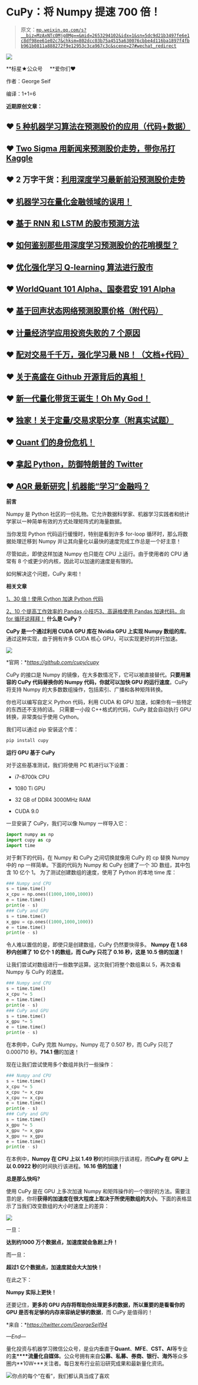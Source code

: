 # CuPy：将 Numpy 提速 700 倍！

> 原文：[`mp.weixin.qq.com/s?__biz=MzAxNTc0Mjg0Mg==&mid=2653294102&idx=1&sn=5dc9d21b3497fe6e1c8df98ee61e02c7&chksm=802dcc03b75a4515a630076cbbe4d116ba1897f4fbb961b0811a888272f9e12953c3ca967c3c&scene=27#wechat_redirect`](http://mp.weixin.qq.com/s?__biz=MzAxNTc0Mjg0Mg==&mid=2653294102&idx=1&sn=5dc9d21b3497fe6e1c8df98ee61e02c7&chksm=802dcc03b75a4515a630076cbbe4d116ba1897f4fbb961b0811a888272f9e12953c3ca967c3c&scene=27#wechat_redirect)

![](img/34178214a765d0578fea405af887f201.png)

**标星★公众号     **爱你们♥

作者：George Seif

编译：1+1=6

**近期原创文章：**

## ♥ [5 种机器学习算法在预测股价的应用（代码+数据）](https://mp.weixin.qq.com/s?__biz=MzAxNTc0Mjg0Mg==&mid=2653290588&idx=1&sn=1d0409ad212ea8627e5d5cedf61953ac&chksm=802dc249b75a4b5fa245433320a4cc9da1a2cceb22df6fb1a28e5b94ff038319ae4e7ec6941f&token=1298662931&lang=zh_CN&scene=21#wechat_redirect)

## ♥ [Two Sigma 用新闻来预测股价走势，带你吊打 Kaggle](https://mp.weixin.qq.com/s?__biz=MzAxNTc0Mjg0Mg==&mid=2653290456&idx=1&sn=b8d2d8febc599742e43ea48e3c249323&chksm=802e3dcdb759b4db9279c689202101b6b154fb118a1c1be12b52e522e1a1d7944858dbd6637e&token=1330520237&lang=zh_CN&scene=21#wechat_redirect)

## ♥ 2 万字干货：[利用深度学习最新前沿预测股价走势](https://mp.weixin.qq.com/s?__biz=MzAxNTc0Mjg0Mg==&mid=2653290080&idx=1&sn=06c50cefe78a7b24c64c4fdb9739c7f3&chksm=802e3c75b759b563c01495d16a638a56ac7305fc324ee4917fd76c648f670b7f7276826bdaa8&token=770078636&lang=zh_CN&scene=21#wechat_redirect)

## ♥ [机器学习在量化金融领域的误用！](http://mp.weixin.qq.com/s?__biz=MzAxNTc0Mjg0Mg==&mid=2653292984&idx=1&sn=3e7efe9fe9452c4a5492d2175b4159ef&chksm=802dcbadb75a42bbdce895c49070c3f552dc8c983afce5eeac5d7c25974b7753e670a0162c89&scene=21#wechat_redirect)

## ♥ [基于 RNN 和 LSTM 的股市预测方法](https://mp.weixin.qq.com/s?__biz=MzAxNTc0Mjg0Mg==&mid=2653290481&idx=1&sn=f7360ea8554cc4f86fcc71315176b093&chksm=802e3de4b759b4f2235a0aeabb6e76b3e101ff09b9a2aa6fa67e6e824fc4274f68f4ae51af95&token=1865137106&lang=zh_CN&scene=21#wechat_redirect)

## ♥ [如何鉴别那些用深度学习预测股价的花哨模型？](https://mp.weixin.qq.com/s?__biz=MzAxNTc0Mjg0Mg==&mid=2653290132&idx=1&sn=cbf1e2a4526e6e9305a6110c17063f46&chksm=802e3c81b759b597d3dd94b8008e150c90087567904a29c0c4b58d7be220a9ece2008956d5db&token=1266110554&lang=zh_CN&scene=21#wechat_redirect)

## ♥ [优化强化学习 Q-learning 算法进行股市](https://mp.weixin.qq.com/s?__biz=MzAxNTc0Mjg0Mg==&mid=2653290286&idx=1&sn=882d39a18018733b93c8c8eac385b515&chksm=802e3d3bb759b42d1fc849f96bf02ae87edf2eab01b0beecd9340112c7fb06b95cb2246d2429&token=1330520237&lang=zh_CN&scene=21#wechat_redirect)

## ♥ [WorldQuant 101 Alpha、国泰君安 191 Alpha](https://mp.weixin.qq.com/s?__biz=MzAxNTc0Mjg0Mg==&mid=2653290927&idx=1&sn=ecca60811da74967f33a00329a1fe66a&chksm=802dc3bab75a4aac2bb4ccff7010063cc08ef51d0bf3d2f71621cdd6adece11f28133a242a15&token=48775331&lang=zh_CN&scene=21#wechat_redirect)

## ♥ [基于回声状态网络预测股票价格（附代码）](https://mp.weixin.qq.com/s?__biz=MzAxNTc0Mjg0Mg==&mid=2653291171&idx=1&sn=485a35e564b45046ff5a07c42bba1743&chksm=802dc0b6b75a49a07e5b91c512c8575104f777b39d0e1d71cf11881502209dc399fd6f641fb1&token=48775331&lang=zh_CN&scene=21#wechat_redirect)

## ♥ [计量经济学应用投资失败的 7 个原因](https://mp.weixin.qq.com/s?__biz=MzAxNTc0Mjg0Mg==&mid=2653292186&idx=1&sn=87501434ae16f29afffec19a6884ee8d&chksm=802dc48fb75a4d99e0172bf484cdbf6aee86e36a95037847fd9f070cbe7144b4617c2d1b0644&token=48775331&lang=zh_CN&scene=21#wechat_redirect)

## ♥ [配对交易千千万，强化学习最 NB！（文档+代码）](http://mp.weixin.qq.com/s?__biz=MzAxNTc0Mjg0Mg==&mid=2653292915&idx=1&sn=13f4ddebcd209b082697a75544852608&chksm=802dcb66b75a4270ceb19fac90eb2a70dc05f5b6daa295a7d31401aaa8697bbb53f5ff7c05af&scene=21#wechat_redirect)

## ♥ [关于高盛在 Github 开源背后的真相！](https://mp.weixin.qq.com/s?__biz=MzAxNTc0Mjg0Mg==&mid=2653291594&idx=1&sn=7703403c5c537061994396e7e49e7ce5&chksm=802dc65fb75a4f49019cec951ac25d30ec7783738e9640ec108be95335597361c427258f5d5f&token=48775331&lang=zh_CN&scene=21#wechat_redirect)

## ♥ [新一代量化带货王诞生！Oh My God！](https://mp.weixin.qq.com/s?__biz=MzAxNTc0Mjg0Mg==&mid=2653291789&idx=1&sn=e31778d1b9372bc7aa6e57b82a69ec6e&chksm=802dc718b75a4e0ea4c022e70ea53f51c48d102ebf7e54993261619c36f24f3f9a5b63437e9e&token=48775331&lang=zh_CN&scene=21#wechat_redirect)

## ♥ [独家！关于定量/交易求职分享（附真实试题）](https://mp.weixin.qq.com/s?__biz=MzAxNTc0Mjg0Mg==&mid=2653291844&idx=1&sn=3fd8b57d32a0ebd43b17fa68ae954471&chksm=802dc751b75a4e4755fcbb0aa228355cebbbb6d34b292aa25b4f3fbd51013fcf7b17b91ddb71&token=48775331&lang=zh_CN&scene=21#wechat_redirect)

## ♥ [Quant 们的身份危机！](https://mp.weixin.qq.com/s?__biz=MzAxNTc0Mjg0Mg==&mid=2653291856&idx=1&sn=729b657ede2cb50c96e92193ab16102d&chksm=802dc745b75a4e53c5018cc1385214233ec4657a3479cd7193c95aaf65642f5f45fa0e465694&token=48775331&lang=zh_CN&scene=21#wechat_redirect)

## ♥ [拿起 Python，防御特朗普的 Twitter](https://mp.weixin.qq.com/s?__biz=MzAxNTc0Mjg0Mg==&mid=2653291977&idx=1&sn=01f146e9a88bf130ca1b479573e6d158&chksm=802dc7dcb75a4ecadfdbdace877ed948f56b72bc160952fd1e4bcde27260f823c999a65a0d6d&token=48775331&lang=zh_CN&scene=21#wechat_redirect)

## ♥ [AQR 最新研究 | 机器能“学习”金融吗？](http://mp.weixin.qq.com/s?__biz=MzAxNTc0Mjg0Mg==&mid=2653292710&idx=1&sn=e5e852de00159a96d5dcc92f349f5b58&chksm=802dcab3b75a43a5492bc98874684081eb5c5666aff32a36a0cdc144d74de0200cc0d997894f&scene=21#wechat_redirect)

**前言**

Numpy 是 Python 社区的一份礼物。它允许数据科学家、机器学习实践者和统计学家以一种简单有效的方式处理矩阵式的海量数据。

当你发现 Python 代码运行缓慢时，特别是看到许多 for-loop 循环时，那么将数据处理迁移到 Numpy 并让其向量化以最快的速度完成工作总是一个好主意！

尽管如此，即使这样加速 Numpy 也只能在 CPU 上运行。由于使用者的 CPU 通常有 8 个或更少的内核，因此可以加速的速度是有限的。

如何解决这个问题，CuPy 来啦！

**相关文章**

[1、30 倍！使用 Cython 加速 Python 代码](http://mp.weixin.qq.com/s?__biz=MzAxNTc0Mjg0Mg==&mid=2653293723&idx=1&sn=8fcb3effaffd583882d5ffe13b330fe2&chksm=802dce8eb75a4798bcb14f9f9cb19b1333c2e31d78fc837448b8a4c8990da9ad083c7fe5ecee&scene=21#wechat_redirect)

[2、10 个提高工作效率的 Pandas 小技巧](http://mp.weixin.qq.com/s?__biz=MzAxNTc0Mjg0Mg==&mid=2653293923&idx=2&sn=3c344ab8661a2d9d6b79caa6f253f35d&chksm=802dcf76b75a466080145f290dc01ddc5775906e16e04cec5d48a10f1356b37b2644fd67a38a&scene=21#wechat_redirect)[3、高逼格使用 Pandas 加速代码，向 for 循环说拜拜！](http://mp.weixin.qq.com/s?__biz=MzAxNTc0Mjg0Mg==&mid=2653292258&idx=1&sn=d5d79cecb461eab3591ab8e3c2c03ce0&chksm=802dc4f7b75a4de195bcd6211ac8532d68096bef4d7ca0e5a4fcd792d1e2c7dd5bbea85f91cf&scene=21#wechat_redirect)
**什么是 CuPy？**

**CuPy 是一个通过利用 CUDA GPU 库在 Nvidia GPU 上实现 Numpy 数组的库**。通过这种实现，由于拥有许多 CUDA 核心 GPU，可以实现更好的并行加速。

![](img/0865f0f8035c3fa2a4307066bb463ac7.png)

*官网：**https://github.com/cupy/cupy*

CuPy 的接口是 Numpy 的镜像，在大多数情况下，它可以被直接替代。**只要用兼容的 CuPy 代码替换你的 Numpy 代码，你就可以加快 GPU 的运行速度**。CuPy 将支持 Numpy 的大多数数组操作，包括索引、广播和各种矩阵转换。

你也可以编写自定义 Python 代码，利用 CUDA 和 GPU 加速，如果你有一些特定的东西还不支持的话。 只需要一小段 C++格式的代码，CuPy 就会自动执行 GPU 转换，非常类似于使用 Cython。

我们可以通过 pip 安装这个库：

```py
pip install cupy
```

**运行 GPU 基于 CuPy**

对于这些基准测试，我们将使用 PC 机进行以下设置：

*   i7–8700k CPU

*   1080 Ti GPU

*   32 GB of DDR4 3000MHz RAM

*   CUDA 9.0

一旦安装了 CuPy，我们可以像 Numpy 一样导入它：

```py
import numpy as np
import cupy as cp
import time
```

对于剩下的代码，在 Numpy 和 CuPy 之间切换就像用 CuPy 的 cp 替换 Numpy 中的 np 一样简单。下面的代码为 Numpy 和 CuPy 创建了一个 3D 数组，其中包含 10 亿个 1。 为了测试创建数组的速度，使用了 Python 的本地 time 库：

```py
### Numpy and CPU
s = time.time()
x_cpu = np.ones((1000,1000,1000))
e = time.time()
print(e - s)
### CuPy and GPU
s = time.time()
x_gpu = cp.ones((1000,1000,1000))
e = time.time()
print(e - s)
```

令人难以置信的是，即使只是创建数组，CuPy 仍然要快得多。 **Numpy 在 1.68 秒内创建了 10 亿个 1 的数组，而 CuPy 只花了 0.16 秒，这是 10.5 倍的加速！**

让我们尝试对数组进行一些数学运算。这次我们将整个数组乘以 5，再次查看 Numpy 与 CuPy 的速度。

```py
### Numpy and CPU
s = time.time()
x_cpu *= 5
e = time.time()
print(e - s)
### CuPy and GPU
s = time.time()
x_gpu *= 5
e = time.time()
print(e - s)
```

在本例中，CuPy 完胜 Numpy。Numpy 花了 0.507 秒，而 CuPy 只花了 0.000710 秒。**714.1 倍**的加速！

现在让我们尝试使用多个数组并执行一些操作：

```py
### Numpy and CPU
s = time.time()
x_cpu *= 5
x_cpu *= x_cpu
x_cpu += x_cpu
e = time.time()
print(e - s)
### CuPy and GPU
s = time.time()
x_gpu *= 5
x_gpu *= x_gpu
x_gpu += x_gpu
e = time.time()
print(e - s)
```

在本例中，**Numpy 在 CPU 上以 1.49 秒**的时间执行该进程，而**CuPy 在 GPU 上以 0.0922 秒**的时间执行该进程。**16.16 倍的加速！**

**总是那么快吗?**

使用 CuPy 是在 GPU 上多次加速 Numpy 和矩阵操作的一个很好的方法。需要注意的是，你将**获得的加速度在很大程度上取决于所使用数组的大小**。下面的表格显示了当我们改变数组的大小时速度上的差异：

![](img/aef6df93197d2ff199271953387408fa.png)

一旦：

**达到约****1000 万个****数据点，加速度就会急剧上升！**

而一旦：

**超过****1 亿个****数据点，加速度就会大大加快！**

在此之下：

**Numpy 实际上更快！**

还要记住，**更多的 GPU 内存将帮助你处理更多的数据，所以重要的是看看你的 GPU 是否有足够的内存来容纳足够的数据**，而 CuPy 是值得的！

*来自：**https://twitter.com/GeorgeSeif94*

*—End—*

量化投资与机器学习微信公众号，是业内垂直于**Quant**、**MFE**、**CST、AI**等专业的**主****流量化自媒体**。公众号拥有来自**公募、私募、券商、银行、海外**等众多圈内**10W+**关注者。每日发布行业前沿研究成果和最新量化资讯。

![](img/6cba9abe9f2c434df7bd9c0d0d6e1156.png)你点的每个“在看”，我们都认真当成了喜欢